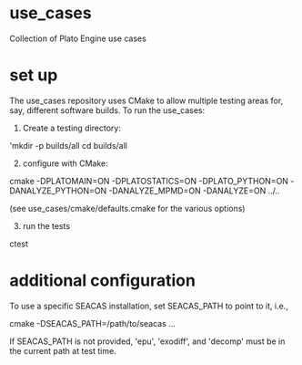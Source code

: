 # use_cases
Collection of Plato Engine use cases

# set up
The use_cases repository uses CMake to allow multiple testing areas for, say,
different software builds.  To run the use_cases:

1.  Create a testing directory:

'mkdir -p builds/all
cd builds/all

2.  configure with CMake:

cmake -DPLATOMAIN=ON -DPLATOSTATICS=ON -DPLATO_PYTHON=ON -DANALYZE_PYTHON=ON -DANALYZE_MPMD=ON -DANALYZE=ON ../..

(see use_cases/cmake/defaults.cmake for the various options)

3.  run the tests

ctest


# additional configuration

To use a specific SEACAS installation, set SEACAS_PATH to point to it, i.e.,

cmake -DSEACAS_PATH=/path/to/seacas ...

If SEACAS_PATH is not provided, 'epu', 'exodiff', and 'decomp' must be in the current path at test time.
